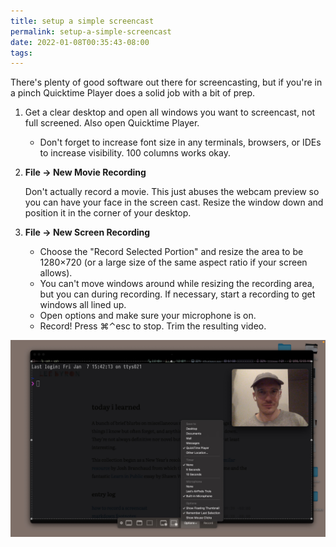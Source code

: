 ```yaml
---
title: setup a simple screencast
permalink: setup-a-simple-screencast
date: 2022-01-08T00:35:43-08:00
tags:
---
```


There's plenty of good software out there for screencasting, but if you're in
a pinch Quicktime Player does a solid job with a bit of prep.

1. Get a clear desktop and open all windows you want to screencast, not full
   screened. Also open Quicktime Player.

   - Don't forget to increase font size in any terminals, browsers, or IDEs to
     increase visibility. 100 columns works okay.

1. **File → New Movie Recording**

   Don't actually record a movie. This just abuses the webcam preview so you can
   have your face in the screen cast. Resize the window down and position it in
   the corner of your desktop.

1. **File → New Screen Recording**

   - Choose the "Record Selected Portion" and resize the area to be 1280×720 (or
     a large size of the same aspect ratio if your screen allows).
   - You can't move windows around while resizing the recording area, but you
     can during recording. If necessary, start a recording to get windows all
     lined up.
   - Open options and make sure your microphone is on.
   - Record! Press ⌘⌃esc to stop. Trim the resulting video.

![screencast-setup.jpg](../media/7f2cdba5d3c1f40e.jpg)
